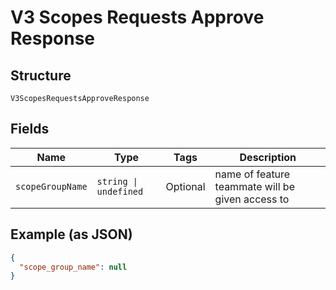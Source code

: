
# V3 Scopes Requests Approve Response

## Structure

`V3ScopesRequestsApproveResponse`

## Fields

| Name | Type | Tags | Description |
|  --- | --- | --- | --- |
| `scopeGroupName` | `string \| undefined` | Optional | name of feature teammate will be given access to |

## Example (as JSON)

```json
{
  "scope_group_name": null
}
```

